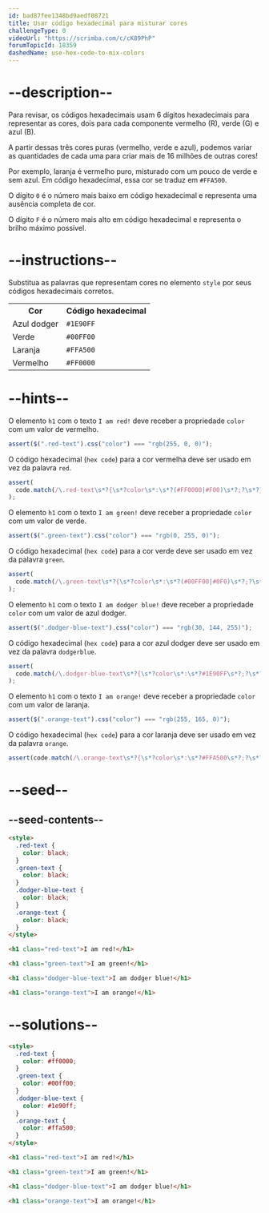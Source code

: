 ```yaml
---
id: bad87fee1348bd9aedf08721
title: Usar código hexadecimal para misturar cores
challengeType: 0
videoUrl: "https://scrimba.com/c/cK89PhP"
forumTopicId: 18359
dashedName: use-hex-code-to-mix-colors
---
```


# --description--

Para revisar, os códigos hexadecimais usam 6 dígitos hexadecimais para representar as cores, dois para cada componente vermelho (R), verde (G) e azul (B).

A partir dessas três cores puras (vermelho, verde e azul), podemos variar as quantidades de cada uma para criar mais de 16 milhões de outras cores!

Por exemplo, laranja é vermelho puro, misturado com um pouco de verde e sem azul. Em código hexadecimal, essa cor se traduz em `#FFA500`.

O dígito `0` é o número mais baixo em código hexadecimal e representa uma ausência completa de cor.

O dígito `F` é o número mais alto em código hexadecimal e representa o brilho máximo possível.

# --instructions--

Substitua as palavras que representam cores no elemento `style` por seus códigos hexadecimais corretos.

<table class='table table-striped'><tbody><tr><th>Cor</th><th>Código hexadecimal</th></tr><tr><td>Azul dodger</td><td><code>#1E90FF</code></td></tr><tr><td>Verde</td><td><code>#00FF00</code></td></tr><tr><td>Laranja</td><td><code>#FFA500</code></td></tr><tr><td>Vermelho</td><td><code>#FF0000</code></td></tr></tbody></table>

# --hints--

O elemento `h1` com o texto `I am red!` deve receber a propriedade `color` com um valor de vermelho.

```js
assert($(".red-text").css("color") === "rgb(255, 0, 0)");
```

O código hexadecimal (`hex code`) para a cor vermelha deve ser usado em vez da palavra `red`.

```js
assert(
  code.match(/\.red-text\s*?{\s*?color\s*:\s*?(#FF0000|#F00)\s*?;?\s*?}/gi)
);
```

O elemento `h1` com o texto `I am green!` deve receber a propriedade `color` com um valor de verde.

```js
assert($(".green-text").css("color") === "rgb(0, 255, 0)");
```

O código hexadecimal (`hex code`) para a cor verde deve ser usado em vez da palavra `green`.

```js
assert(
  code.match(/\.green-text\s*?{\s*?color\s*:\s*?(#00FF00|#0F0)\s*?;?\s*?}/gi)
);
```

O elemento `h1` com o texto `I am dodger blue!` deve receber a propriedade `color` com um valor de azul dodger.

```js
assert($(".dodger-blue-text").css("color") === "rgb(30, 144, 255)");
```

O código hexadecimal (`hex code`) para a cor azul dodger deve ser usado em vez da palavra `dodgerblue`.

```js
assert(
  code.match(/\.dodger-blue-text\s*?{\s*?color\s*:\s*?#1E90FF\s*?;?\s*?}/gi)
);
```

O elemento `h1` com o texto `I am orange!` deve receber a propriedade `color` com um valor de laranja.

```js
assert($(".orange-text").css("color") === "rgb(255, 165, 0)");
```

O código hexadecimal (`hex code`) para a cor laranja deve ser usado em vez da palavra `orange`.

```js
assert(code.match(/\.orange-text\s*?{\s*?color\s*:\s*?#FFA500\s*?;?\s*?}/gi));
```

# --seed--

## --seed-contents--

```html
<style>
  .red-text {
    color: black;
  }
  .green-text {
    color: black;
  }
  .dodger-blue-text {
    color: black;
  }
  .orange-text {
    color: black;
  }
</style>

<h1 class="red-text">I am red!</h1>

<h1 class="green-text">I am green!</h1>

<h1 class="dodger-blue-text">I am dodger blue!</h1>

<h1 class="orange-text">I am orange!</h1>
```

# --solutions--

```html
<style>
  .red-text {
    color: #ff0000;
  }
  .green-text {
    color: #00ff00;
  }
  .dodger-blue-text {
    color: #1e90ff;
  }
  .orange-text {
    color: #ffa500;
  }
</style>

<h1 class="red-text">I am red!</h1>

<h1 class="green-text">I am green!</h1>

<h1 class="dodger-blue-text">I am dodger blue!</h1>

<h1 class="orange-text">I am orange!</h1>
```
